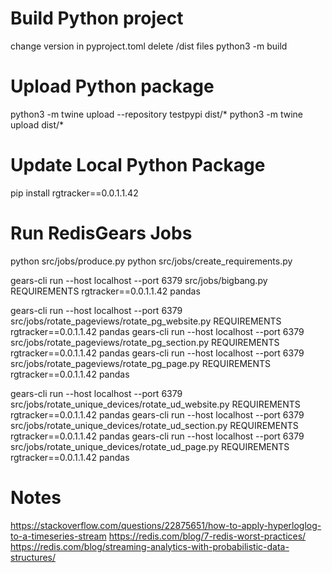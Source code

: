 # Build Python project
change version in pyproject.toml
delete /dist files
python3 -m build

# Upload Python package
python3 -m twine upload --repository testpypi dist/*
python3 -m twine upload dist/*

# Update Local Python Package
pip install rgtracker==0.0.1.1.42

# Run RedisGears Jobs
python src/jobs/produce.py
python src/jobs/create_requirements.py

gears-cli run --host localhost --port 6379 src/jobs/bigbang.py REQUIREMENTS rgtracker==0.0.1.1.42 pandas

gears-cli run --host localhost --port 6379 src/jobs/rotate_pageviews/rotate_pg_website.py REQUIREMENTS rgtracker==0.0.1.1.42 pandas
gears-cli run --host localhost --port 6379 src/jobs/rotate_pageviews/rotate_pg_section.py REQUIREMENTS rgtracker==0.0.1.1.42 pandas
gears-cli run --host localhost --port 6379 src/jobs/rotate_pageviews/rotate_pg_page.py REQUIREMENTS rgtracker==0.0.1.1.42 pandas

gears-cli run --host localhost --port 6379 src/jobs/rotate_unique_devices/rotate_ud_website.py REQUIREMENTS rgtracker==0.0.1.1.42 pandas
gears-cli run --host localhost --port 6379 src/jobs/rotate_unique_devices/rotate_ud_section.py REQUIREMENTS rgtracker==0.0.1.1.42 pandas
gears-cli run --host localhost --port 6379 src/jobs/rotate_unique_devices/rotate_ud_page.py REQUIREMENTS rgtracker==0.0.1.1.42 pandas

# Notes
https://stackoverflow.com/questions/22875651/how-to-apply-hyperloglog-to-a-timeseries-stream
https://redis.com/blog/7-redis-worst-practices/
https://redis.com/blog/streaming-analytics-with-probabilistic-data-structures/